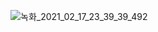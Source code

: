 ![녹화_2021_02_17_23_39_39_492](https://user-images.githubusercontent.com/65489223/108478392-c72bbe80-72d7-11eb-977f-fbdce074ac10.gif)
